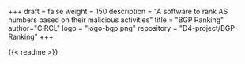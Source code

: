 +++
draft = false
weight = 150
description = "A software to rank AS numbers based on their malicious activities"
title = "BGP Ranking"
author="CIRCL"
logo = "logo-bgp.png"
repository = "D4-project/BGP-Ranking"
+++

{{< readme >}}
